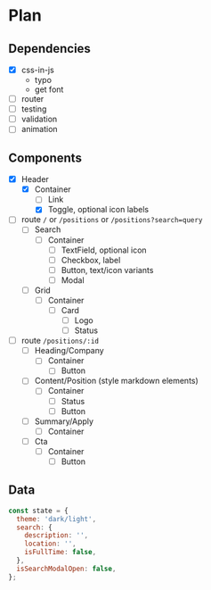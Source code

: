 # Plan

## Dependencies

- [x] css-in-js
  - typo
  - get font
- [ ] router
- [ ] testing
- [ ] validation
- [ ] animation

## Components

- [x] Header
  - [x] Container
    - [ ] Link
    - [x] Toggle, optional icon labels
- [ ] route `/` or `/positions` or `/positions?search=query`
  - [ ] Search
    - [ ] Container
      - [ ] TextField, optional icon
      - [ ] Checkbox, label
      - [ ] Button, text/icon variants
      - [ ] Modal
  - [ ] Grid
    - [ ] Container
      - [ ] Card
        - [ ] Logo
        - [ ] Status
- [ ] route `/positions/:id`
  - [ ] Heading/Company
    - [ ] Container
      - [ ] Button
  - [ ] Content/Position (style markdown elements)
    - [ ] Container
      - [ ] Status
      - [ ] Button
  - [ ] Summary/Apply
    - [ ] Container
  - [ ] Cta
    - [ ] Container
      - [ ] Button

## Data

```js
const state = {
  theme: 'dark/light',
  search: {
    description: '',
    location: '',
    isFullTime: false,
  },
  isSearchModalOpen: false,
};
```
